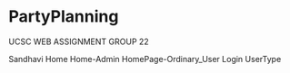 # PartyPlanning
UCSC WEB ASSIGNMENT GROUP 22



Sandhavi
    Home
    Home-Admin
    HomePage-Ordinary_User
    Login
    UserType